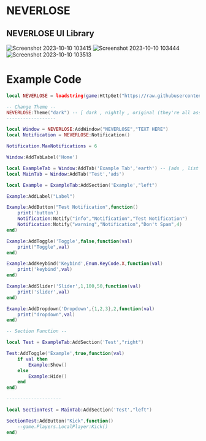 # NEVERLOSE
## NEVERLOSE UI Library
![Screenshot 2023-10-10 103415](https://github.com/3345-c-a-t-s-u-s/NEVERLOSE-UI-Nightly/assets/117000269/1f8be350-58e7-409d-8389-d6b1e7da2afe)
![Screenshot 2023-10-10 103444](https://github.com/3345-c-a-t-s-u-s/NEVERLOSE-UI-Nightly/assets/117000269/3c358aa1-fed3-48dd-abcb-c01030dd9f41)
![Screenshot 2023-10-10 103513](https://github.com/3345-c-a-t-s-u-s/NEVERLOSE-UI-Nightly/assets/117000269/8d81318b-7cf8-4ad2-8b1b-5517cfdf94ea)

# Example Code
```lua
local NEVERLOSE = loadstring(game:HttpGet("https://raw.githubusercontent.com/3345-c-a-t-s-u-s/NEVERLOSE-UI-Nightly/main/source.lua"))()

-- Change Theme --
NEVERLOSE:Theme("dark") -- [ dark , nightly , original (they're all ass)]
------------------

local Window = NEVERLOSE:AddWindow("NEVERLOSE","TEXT HERE")
local Notification = NEVERLOSE:Notification()

Notification.MaxNotifications = 6

Window:AddTabLabel('Home')

local ExampleTab = Window:AddTab('Example Tab','earth') -- [ads , list , folder , earth , locked , home , mouse , user]
local MainTab = Window:AddTab('Test','ads')

local Example = ExampleTab:AddSection('Example',"left")

Example:AddLabel("Label")

Example:AddButton("Test Notification",function()
	print('button')
	Notification:Notify("info","Notification","Test Notification")
	Notification:Notify("warning","Notification","Don't Spam",4)
end)

Example:AddToggle('Toggle',false,function(val)
	print("Toggle",val)
end)

Example:AddKeybind('Keybind',Enum.KeyCode.X,function(val)
	print('keybind',val)
end)

Example:AddSlider('Slider',1,100,50,function(val)
	print('slider',val)
end)

Example:AddDropdown('Dropdown',{1,2,3},2,function(val)
	print("dropdown",val)
end)

-- Section Function --

local Test = ExampleTab:AddSection('Test',"right")

Test:AddToggle('Example',true,function(val)
	if val then
		Example:Show()
	else
		Example:Hide()
	end
end)

--------------------

local SectionTest = MainTab:AddSection('Test',"left")

SectionTest:AddButton("Kick",function()
	--game.Players.LocalPlayer:Kick()
end)
```